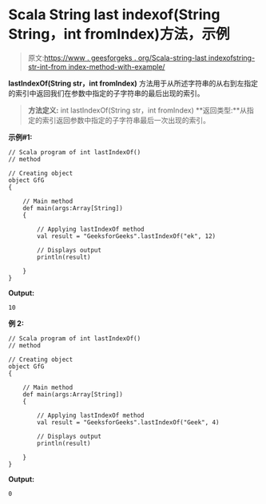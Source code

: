 # Scala String last indexof(String String，int fromIndex)方法，示例

> 原文:[https://www . geesforgeks . org/Scala-string-last indexofstring-str-int-from index-method-with-example/](https://www.geeksforgeeks.org/scala-string-lastindexofstring-str-int-fromindex-method-with-example/)

**lastIndexOf(String str，int fromIndex)** 方法用于从所述字符串的从右到左指定的索引中返回我们在参数中指定的子字符串的最后出现的索引。

> **方法定义:** int lastIndexOf(String str，int fromIndex)
> **返回类型:**从指定的索引返回参数中指定的子字符串最后一次出现的索引。

**示例#1:**

```
// Scala program of int lastIndexOf()
// method

// Creating object
object GfG
{ 

    // Main method
    def main(args:Array[String])
    {

        // Applying lastIndexOf method
        val result = "GeeksforGeeks".lastIndexOf("ek", 12)

        // Displays output
        println(result)

    }
} 
```

**Output:**

```
10

```

**例 2:**

```
// Scala program of int lastIndexOf()
// method

// Creating object
object GfG
{ 

    // Main method
    def main(args:Array[String])
    {

        // Applying lastIndexOf method
        val result = "GeeksforGeeks".lastIndexOf("Geek", 4)

        // Displays output
        println(result)

    }
} 
```

**Output:**

```
0

```